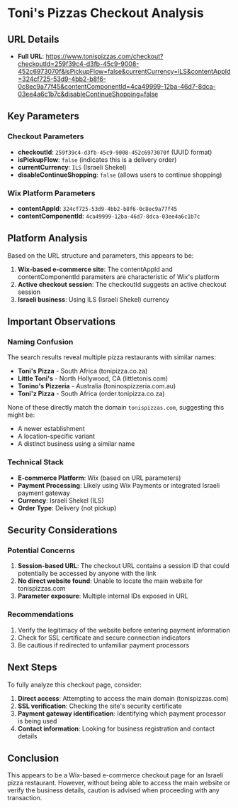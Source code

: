 # Toni's Pizzas Checkout Analysis

## URL Details
- **Full URL**: https://www.tonispizzas.com/checkout?checkoutId=259f39c4-d3fb-45c9-9008-452c6973070f&isPickupFlow=false&currentCurrency=ILS&contentAppId=324cf725-53d9-4bb2-b8f6-0c8ec9a77f45&contentComponentId=4ca49999-12ba-46d7-8dca-03ee4a6c1b7c&disableContinueShopping=false

## Key Parameters

### Checkout Parameters
- **checkoutId**: `259f39c4-d3fb-45c9-9008-452c6973070f` (UUID format)
- **isPickupFlow**: `false` (indicates this is a delivery order)
- **currentCurrency**: `ILS` (Israeli Shekel)
- **disableContinueShopping**: `false` (allows users to continue shopping)

### Wix Platform Parameters
- **contentAppId**: `324cf725-53d9-4bb2-b8f6-0c8ec9a77f45`
- **contentComponentId**: `4ca49999-12ba-46d7-8dca-03ee4a6c1b7c`

## Platform Analysis

Based on the URL structure and parameters, this appears to be:
1. **Wix-based e-commerce site**: The contentAppId and contentComponentId parameters are characteristic of Wix's platform
2. **Active checkout session**: The checkoutId suggests an active checkout session
3. **Israeli business**: Using ILS (Israeli Shekel) currency

## Important Observations

### Naming Confusion
The search results reveal multiple pizza restaurants with similar names:
- **Toni's Pizza** - South Africa (tonipizza.co.za)
- **Little Toni's** - North Hollywood, CA (littletonis.com)
- **Tonino's Pizzeria** - Australia (toninospizzeria.com.au)
- **Toni'z Pizza** - South Africa (order.tonipizza.co.za)

None of these directly match the domain `tonispizzas.com`, suggesting this might be:
- A newer establishment
- A location-specific variant
- A distinct business using a similar name

### Technical Stack
- **E-commerce Platform**: Wix (based on URL parameters)
- **Payment Processing**: Likely using Wix Payments or integrated Israeli payment gateway
- **Currency**: Israeli Shekel (ILS)
- **Order Type**: Delivery (not pickup)

## Security Considerations

### Potential Concerns
1. **Session-based URL**: The checkout URL contains a session ID that could potentially be accessed by anyone with the link
2. **No direct website found**: Unable to locate the main website for tonispizzas.com
3. **Parameter exposure**: Multiple internal IDs exposed in URL

### Recommendations
1. Verify the legitimacy of the website before entering payment information
2. Check for SSL certificate and secure connection indicators
3. Be cautious if redirected to unfamiliar payment processors

## Next Steps

To fully analyze this checkout page, consider:
1. **Direct access**: Attempting to access the main domain (tonispizzas.com)
2. **SSL verification**: Checking the site's security certificate
3. **Payment gateway identification**: Identifying which payment processor is being used
4. **Contact information**: Looking for business registration and contact details

## Conclusion

This appears to be a Wix-based e-commerce checkout page for an Israeli pizza restaurant. However, without being able to access the main website or verify the business details, caution is advised when proceeding with any transaction.